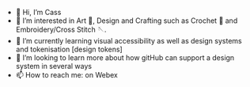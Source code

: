 - 👋 Hi, I’m Cass 
- 👀 I’m interested in Art 🎨, Design and Crafting such as Crochet 🧶 and Embroidery/Cross Stitch 🪡.
- 🌱 I’m currently learning visual accessibility as well as design systems and tokenisation [design tokens]
- 💞️ I’m looking to learn more about how gitHub can support a design system in several ways
- 📫 How to reach me: on Webex

<!---
caswalsh/caswalsh is a ✨ special ✨ repository because its `README.md` (this file) appears on your GitHub profile.
You can click the Preview link to take a look at your changes.
--->
